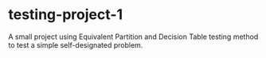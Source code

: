 # testing-project-1
A small project using Equivalent Partition and Decision Table testing method to test a simple self-designated problem.
